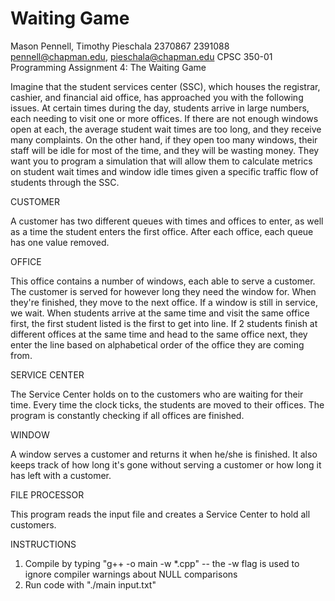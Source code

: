 # Waiting Game
Mason Pennell, Timothy Pieschala
2370867 2391088
pennell@chapman.edu, pieschala@chapman.edu
CPSC 350-01
Programming Assignment 4: The Waiting Game

Imagine that the student services center (SSC), which houses the registrar, cashier, and financial aid office, has approached you with the following issues. At certain times during the day, students arrive in large numbers, each needing to visit one or more offices. If there are not enough windows open at each, the average student wait times are too long, and they receive many complaints. On the other hand, if they open too many windows, their staff will be idle for most of the time, and they will be wasting money. They want you to program a simulation that will allow them to calculate metrics on student wait times and window idle times given a specific traffic flow of students through the SSC.

CUSTOMER

  A customer has two different queues with times and offices to enter, as well as a time the student enters the first office. After each office, each queue has one value removed.

OFFICE

  This office contains a number of windows, each able to serve a customer. The customer is served for however long they need the window for. When they're finished, they move to the next office. If a window is still in service, we wait. When students arrive at the same time and visit the same office first, the first student listed is the first to get into line. If 2 students finish at different offices at the same time and head to the same office next, they enter the line based on alphabetical order of the office they are coming from.

SERVICE CENTER

  The Service Center holds on to the customers who are waiting for their time. Every time the clock ticks, the students are moved to their offices. The program is constantly checking if all offices are finished.

WINDOW

  A window serves a customer and returns it when he/she is finished. It also keeps track of how long it's gone without serving a customer or how long it has left with a customer.

FILE PROCESSOR

  This program reads the input file and creates a Service Center to hold all customers.

INSTRUCTIONS

1. Compile by typing "g++ -o main -w *.cpp" -- the -w flag is used to ignore compiler warnings about NULL comparisons
2. Run code with "./main input.txt"